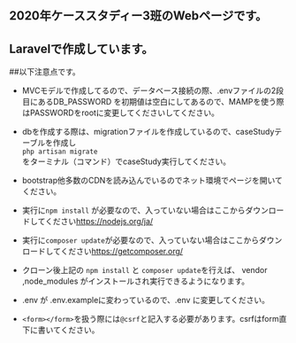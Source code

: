 
## 2020年ケーススタディー3班のWebページです。

## Laravelで作成しています。

##以下注意点です。


- MVCモデルで作成してるので、データベース接続の際、.envファイルの2段目にあるDB_PASSWORD
を初期値は空白にしてあるので、MAMPを使う際はPASSWORDをrootに変更してくださいしてください。

- dbを作成する際は、migrationファイルを作成しているので、caseStudyテーブルを作成し  
`php artisan migrate`  
をターミナル（コマンド）でcaseStudy実行してください。

- bootstrap他多数のCDNを読み込んでいるのでネット環境でページを開いてください。

- 実行に`npm install` が必要なので、入っていない場合はここからダウンロードしてください<a>https://nodejs.org/ja/</a>

- 実行に`composer update`が必要なので、入っていない場合はここからダウンロードしてください<a>https://getcomposer.org/</a>

- クローン後上記の `npm install` と `composer update`を行えば、 vendor ,node_modules がインストールされ実行できるようになります。

- .env が .env.exampleに変わっているので、.env に変更してください。

- `<form></form>`を扱う際には`@csrf`と記入する必要があります。csrfはform直下に書いてください。